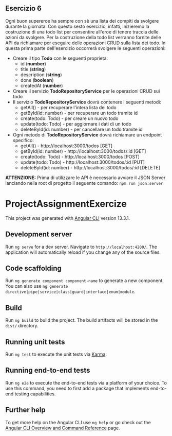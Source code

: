 ## Esercizio 6
Ogni buon supereroe ha sempre con sè una lista dei compiti da svolgere durante la giornata. Con questo sesto esercizio, infatti, inizieremo la costruzione di una todo list per consentire all'eroe di tenere traccia delle azioni da svolgere. Per la costruzione della todo list verranno fornite delle API da richiamare per eseguire delle operazioni CRUD sulla lista dei todo. In questa prima parte dell'esercizio occorrerà svolgere le seguenti operazioni:

* Creare il tipo **Todo** con le seguenti proprietà:
  * id (**number**)
  * title (**string**)
  * description (**string**)
  * done (**boolean**)
  * createdAt (**number**)
* Creare il servizio **TodoRepositoryService** per le operazioni CRUD sui todo
* Il servizio **TodoRepositoryService** dovrà contenere i seguenti metodi:
  * getAll() - per recuperare l'intera lista dei todo
  * getById(id: number) - per recuperare un todo tramite id
  * create(todo: Todo) - per creare un nuovo todo
  * update(todo: Todo) - per aggiornare i dati di un todo
  * deleteById(id: number) - per cancellare un todo tramite id
* Ogni metodo di **TodoRepositoryService** dovrà richiamare un endpoint specifico:
  * getAll() - http://localhost:3000/todos [GET]
  * getById(id: number) - http://localhost:3000/todos/:id [GET]
  * create(todo: Todo) - http://localhost:3000/todos [POST]
  * update(todo: Todo) - http://localhost:3000/todos/:id [PUT]
  * deleteById(id: number) - http://localhost:3000/todos/:id [DELETE]

**ATTENZIONE:** Prima di utilizzare le API è necessario avviare il JSON Server lanciando nella root di progetto il seguente comando: `npm run json:server`

# ProjectAssignmentExercize

This project was generated with [Angular CLI](https://github.com/angular/angular-cli) version 13.3.1.

## Development server

Run `ng serve` for a dev server. Navigate to `http://localhost:4200/`. The application will automatically reload if you change any of the source files.

## Code scaffolding

Run `ng generate component component-name` to generate a new component. You can also use `ng generate directive|pipe|service|class|guard|interface|enum|module`.

## Build

Run `ng build` to build the project. The build artifacts will be stored in the `dist/` directory.

## Running unit tests

Run `ng test` to execute the unit tests via [Karma](https://karma-runner.github.io).

## Running end-to-end tests

Run `ng e2e` to execute the end-to-end tests via a platform of your choice. To use this command, you need to first add a package that implements end-to-end testing capabilities.

## Further help

To get more help on the Angular CLI use `ng help` or go check out the [Angular CLI Overview and Command Reference](https://angular.io/cli) page.

